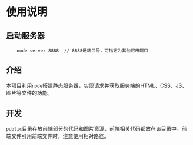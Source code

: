 # 使用说明

## 启动服务器

``` vim
    node server 8888  // 8888是端口号，可指定为其他可用端口
```

## 介绍

本项目利用`node`搭建静态服务器，实现请求并获取服务端的HTML、CSS、JS、图片等文件的功能。

## 开发

`public`目录存放前端部分的代码和图片资源，前端相关代码都放在该目录中。前端文件引用前端文件时，注意使用相对路径。
